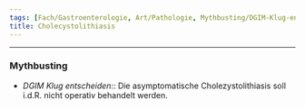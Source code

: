 ```yaml
---
tags: [Fach/Gastroenterologie, Art/Pathologie, Mythbusting/DGIM-Klug-entscheiden, Fach/Chirurgie]
title: Cholecystolithiasis
---
```

---
### Mythbusting
- *DGIM Klug entscheiden*:: Die asymptomatische Cholezystolithiasis soll i.d.R. nicht operativ behandelt werden.
